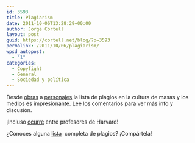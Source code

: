 ```yaml
---
id: 3593
title: Plagiarism
date: 2011-10-06T13:28:29+00:00
author: Jorge Cortell
layout: post
guid: https://cortell.net/blog/?p=3593
permalink: /2011/10/06/plagiarism/
wpsd_autopost:
  - "1"
categories:
  - Copyfight
  - General
  - Sociedad y polí­tica
---
```

Desde <a title="https://www.cracked.com/article_19443_7-classic-movies-you-didnt-know-were-rip-offs.html?wa_user1=1&wa_user2=Movies+%26+TV&wa_user3=article&wa_user4=feature_module" href="https://www.cracked.com/article_19443_7-classic-movies-you-didnt-know-were-rip-offs.html?wa_user1=1&wa_user2=Movies+%26+TV&wa_user3=article&wa_user4=feature_module" target="_blank">obras</a> a <a title="https://www.cracked.com/article_17299_6-famous-characters-you-didnt-know-were-shameless-rip-offs.html?wa_user1=1&wa_user2=Movies+%26+TV&wa_user3=article&wa_user4=recommended" href="https://www.cracked.com/article_17299_6-famous-characters-you-didnt-know-were-shameless-rip-offs.html?wa_user1=1&wa_user2=Movies+%26+TV&wa_user3=article&wa_user4=recommended" target="_blank">personajes</a> la lista de plagios en la cultura de masas y los medios es impresionante. Lee los comentarios para ver más info y discusión.

¡Incluso <a title="https://authorskeptics.blogspot.com/" href="https://authorskeptics.blogspot.com/" target="_blank">ocurre</a> entre profesores de Harvard!

¿Conoces alguna <a title="https://en.wikipedia.org/wiki/List_of_plagiarism_controversies" href="https://en.wikipedia.org/wiki/List_of_plagiarism_controversies" target="_blank">lista</a>  completa de plagios? ¡Compártela!